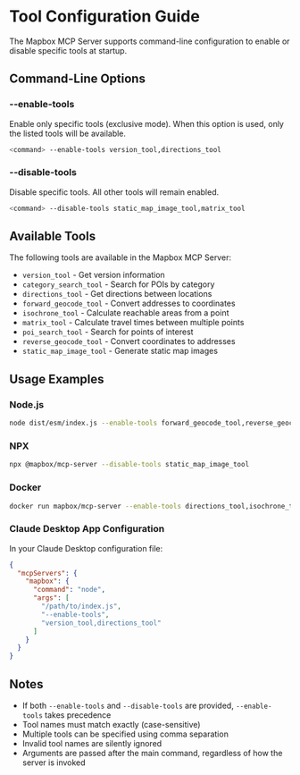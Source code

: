 # Tool Configuration Guide

The Mapbox MCP Server supports command-line configuration to enable or disable specific tools at startup.

## Command-Line Options

### --enable-tools

Enable only specific tools (exclusive mode). When this option is used, only the listed tools will be available.

```bash
<command> --enable-tools version_tool,directions_tool
```

### --disable-tools

Disable specific tools. All other tools will remain enabled.

```bash
<command> --disable-tools static_map_image_tool,matrix_tool
```

## Available Tools

The following tools are available in the Mapbox MCP Server:

- `version_tool` - Get version information
- `category_search_tool` - Search for POIs by category
- `directions_tool` - Get directions between locations
- `forward_geocode_tool` - Convert addresses to coordinates
- `isochrone_tool` - Calculate reachable areas from a point
- `matrix_tool` - Calculate travel times between multiple points
- `poi_search_tool` - Search for points of interest
- `reverse_geocode_tool` - Convert coordinates to addresses
- `static_map_image_tool` - Generate static map images

## Usage Examples

### Node.js

```bash
node dist/esm/index.js --enable-tools forward_geocode_tool,reverse_geocode_tool
```

### NPX

```bash
npx @mapbox/mcp-server --disable-tools static_map_image_tool
```

### Docker

```bash
docker run mapbox/mcp-server --enable-tools directions_tool,isochrone_tool,matrix_tool
```

### Claude Desktop App Configuration

In your Claude Desktop configuration file:

```json
{
  "mcpServers": {
    "mapbox": {
      "command": "node",
      "args": [
        "/path/to/index.js",
        "--enable-tools",
        "version_tool,directions_tool"
      ]
    }
  }
}
```

## Notes

- If both `--enable-tools` and `--disable-tools` are provided, `--enable-tools` takes precedence
- Tool names must match exactly (case-sensitive)
- Multiple tools can be specified using comma separation
- Invalid tool names are silently ignored
- Arguments are passed after the main command, regardless of how the server is invoked
